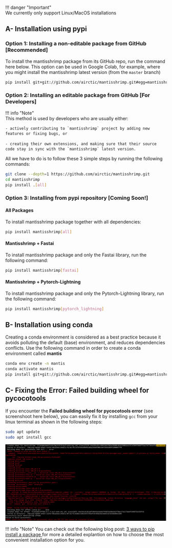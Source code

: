 !!! danger "Important"  
    We currently only support Linux/MacOS installations

## A- Installation using pypi

### **Option 1:** Installing a non-editable package from GitHub **[Recommended]**

To install the mantisshrimp package from its GitHub repo, run the command here below. This option can be used in Google Colab,
for example, where you might install the mantisshrimp latest version (from the `master` branch)

```bash
pip install git+git://github.com/airctic/mantisshrimp.git#egg=mantisshrimp[all] --upgrade
```

### **Option 2:** Installing an editable package from GitHub **[For Developers]**

!!! info "Note"  
    This method is used by developers who are usually either:

    - actively contributing to `mantisshrimp` project by adding new features or fixing bugs, or 

    - creating their own extensions, and making sure that their source code stay in sync with the `mantisshrimp` latest version.

All we have to do is to follow these 3 simple steps by running the following commands:

```bash
git clone --depth=1 https://github.com/airctic/mantisshrimp.git
cd mantisshrimp
pip install .[all]
```

### **Option 3:** Installing from pypi repository **[Coming Soon!]**
 
#### All Packages
To install mantisshrimp package together with all dependencies:

```bash
pip install mantisshrimp[all]
```

#### Mantisshrimp + Fastai
To install mantisshrimp package and only the Fastai library, run the following command:

```bash
pip install mantisshrimp[fastai]
```

#### Mantisshrimp + Pytorch-Lightning
To install mantisshrimp package and only the Pytorch-Lightning library, run the following command:

```bash
pip install mantisshrimp[pytorch_lightning]
```

## B- Installation using conda
Creating a conda environment is considered as a best practice because it avoids polluting the default (base) environment, and reduces dependencies conflicts. Use the following command in order to create a conda environment called **mantis**

```bash
conda env create -n mantis
conda activate mantis
pip install git+git://github.com/airctic/mantisshrimp.git#egg=mantisshrimp[all]
```

## C- Fixing the Error: Failed building wheel for pycocotools
If you encounter the **Failed building wheel for pycocotools error** (see screenshoot here below), you can easily fix it by installing  `gcc` from your linux terminal as shown in the following steps:

```bash
sudo apt update
sudo apt install gcc
```
![image](images/pycoco-installation-issue.png)


!!! info "Note" 
    You can check out the following blog post: [3 ways to pip install a package ](https://ai-fast-track.github.io/blog/python/2020/03/17/how-to-pip-install-package.html) for more a detailed explantion on how to choose the most convenient installation option for you. 

